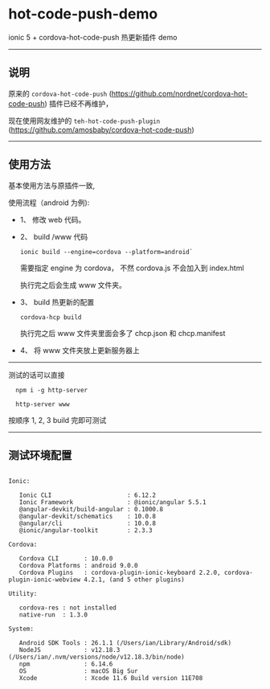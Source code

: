 # hot-code-push-demo

ionic 5 + cordova-hot-code-push 热更新插件 demo

---

## 说明

原来的 `cordova-hot-code-push` (https://github.com/nordnet/cordova-hot-code-push) 插件已经不再维护，

现在使用网友维护的 `teh-hot-code-push-plugin` (https://github.com/amosbaby/cordova-hot-code-push)

---

## 使用方法

基本使用方法与原插件一致,

使用流程（android 为例):

- 1、 修改 web 代码。

- 2、 build /www 代码

      ionic build --engine=cordova --platform=android`

  需要指定 engine 为 cordova， 不然 cordova.js 不会加入到 index.html

  执行完之后会生成 www 文件夹。

- 3、 build 热更新的配置

      cordova-hcp build

  执行完之后 www 文件夹里面会多了 chcp.json 和 chcp.manifest

- 4、 将 www 文件夹放上更新服务器上

---

测试的话可以直接

      npm i -g http-server

      http-server www

按顺序 1, 2, 3 build 完即可测试

---

## 测试环境配置

```

Ionic:

   Ionic CLI                     : 6.12.2
   Ionic Framework               : @ionic/angular 5.5.1
   @angular-devkit/build-angular : 0.1000.8
   @angular-devkit/schematics    : 10.0.8
   @angular/cli                  : 10.0.8
   @ionic/angular-toolkit        : 2.3.3

Cordova:

   Cordova CLI       : 10.0.0
   Cordova Platforms : android 9.0.0
   Cordova Plugins   : cordova-plugin-ionic-keyboard 2.2.0, cordova-plugin-ionic-webview 4.2.1, (and 5 other plugins)

Utility:

   cordova-res : not installed
   native-run  : 1.3.0

System:

   Android SDK Tools : 26.1.1 (/Users/ian/Library/Android/sdk)
   NodeJS            : v12.18.3 (/Users/ian/.nvm/versions/node/v12.18.3/bin/node)
   npm               : 6.14.6
   OS                : macOS Big Sur
   Xcode             : Xcode 11.6 Build version 11E708
```
